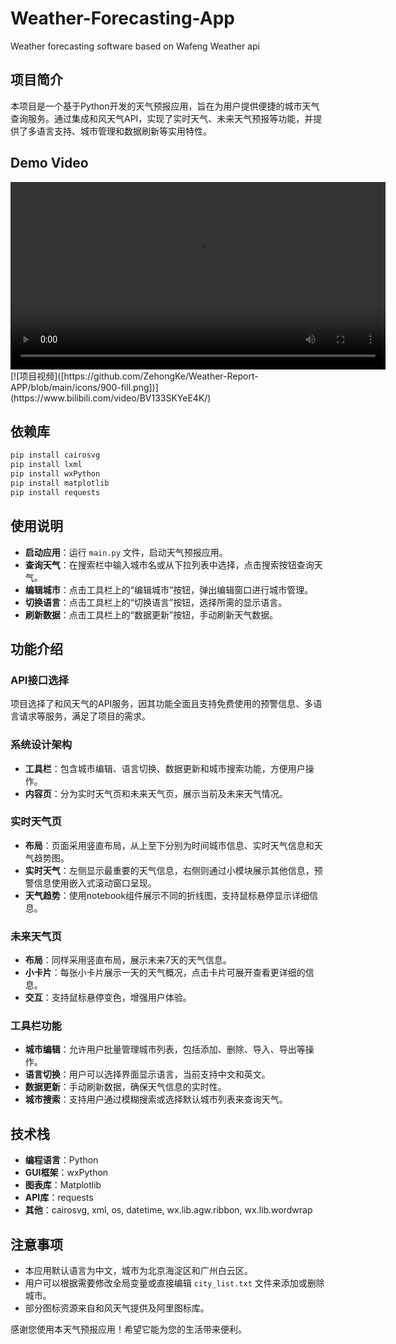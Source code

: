 # Weather-Forecasting-App
Weather forecasting software based on Wafeng Weather api
## 项目简介

本项目是一个基于Python开发的天气预报应用，旨在为用户提供便捷的城市天气查询服务。通过集成和风天气API，实现了实时天气、未来天气预报等功能，并提供了多语言支持、城市管理和数据刷新等实用特性。
## Demo Video

<video width="600" controls>
  <source src="https://github.com/ZehongKe/Weather-Report-APP/blob/main/demo.mp4" type="video/mp4">
  Your browser does not support the video tag.
</video>
[![项目视频]([https://github.com/ZehongKe/Weather-Report-APP/blob/main/icons/900-fill.png])](https://www.bilibili.com/video/BV133SKYeE4K/)

## 依赖库
```bash
pip install cairosvg
pip install lxml
pip install wxPython
pip install matplotlib
pip install requests
```

## 使用说明
- **启动应用**：运行 `main.py` 文件，启动天气预报应用。
- **查询天气**：在搜索栏中输入城市名或从下拉列表中选择，点击搜索按钮查询天气。
- **编辑城市**：点击工具栏上的“编辑城市”按钮，弹出编辑窗口进行城市管理。
- **切换语言**：点击工具栏上的“切换语言”按钮，选择所需的显示语言。
- **刷新数据**：点击工具栏上的“数据更新”按钮，手动刷新天气数据。
## 功能介绍

### API接口选择
项目选择了和风天气的API服务，因其功能全面且支持免费使用的预警信息、多语言请求等服务，满足了项目的需求。

### 系统设计架构
- **工具栏**：包含城市编辑、语言切换、数据更新和城市搜索功能，方便用户操作。
- **内容页**：分为实时天气页和未来天气页，展示当前及未来天气情况。

### 实时天气页
- **布局**：页面采用竖直布局，从上至下分别为时间城市信息、实时天气信息和天气趋势图。
- **实时天气**：左侧显示最重要的天气信息，右侧则通过小模块展示其他信息，预警信息使用嵌入式滚动窗口呈现。
- **天气趋势**：使用notebook组件展示不同的折线图，支持鼠标悬停显示详细信息。

### 未来天气页
- **布局**：同样采用竖直布局，展示未来7天的天气信息。
- **小卡片**：每张小卡片展示一天的天气概况，点击卡片可展开查看更详细的信息。
- **交互**：支持鼠标悬停变色，增强用户体验。

### 工具栏功能
- **城市编辑**：允许用户批量管理城市列表，包括添加、删除、导入、导出等操作。
- **语言切换**：用户可以选择界面显示语言，当前支持中文和英文。
- **数据更新**：手动刷新数据，确保天气信息的实时性。
- **城市搜索**：支持用户通过模糊搜索或选择默认城市列表来查询天气。

## 技术栈
- **编程语言**：Python
- **GUI框架**：wxPython
- **图表库**：Matplotlib
- **API库**：requests
- **其他**：cairosvg, xml, os, datetime, wx.lib.agw.ribbon, wx.lib.wordwrap
## 注意事项
- 本应用默认语言为中文，城市为北京海淀区和广州白云区。
- 用户可以根据需要修改全局变量或直接编辑 `city_list.txt` 文件来添加或删除城市。
- 部分图标资源来自和风天气提供及阿里图标库。



感谢您使用本天气预报应用！希望它能为您的生活带来便利。
